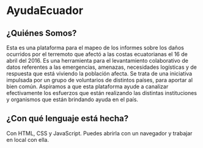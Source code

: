 # AyudaEcuador

## ¿Quiénes Somos?

Esta es una plataforma para el mapeo de los informes sobre los daños ocurridos por el terremoto que afectó a las costas ecuatorianas el 16 de abril del 2016. Es una herramienta para el levantamiento colaborativo de datos referentes a las emergencias, amenazas, necesidades logísticas y de respuesta que está viviendo la población afecta. Se trata de una iniciativa impulsada por un grupo de voluntarios de distintos países, para aportar al bien común. Aspiramos a que esta plataforma ayude a canalizar efectivamente los esfuerzos que están realizando las distintas instituciones y organismos que están brindando ayuda en el país.

## ¿Con qué lenguaje está hecha? 

Con HTML, CSS y JavaScript. Puedes abrirla con un navegador y trabajar en local con ella. 

